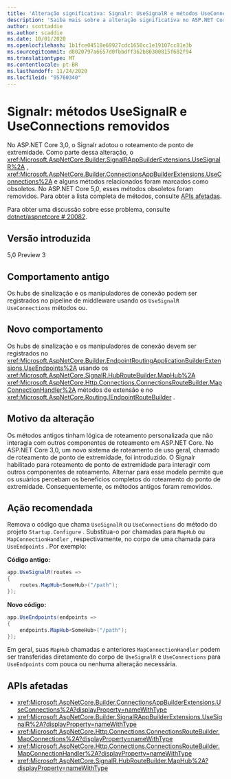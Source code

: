 ```yaml
---
title: 'Alteração significativa: Signalr: UseSignalR e métodos UseConnections removidos'
description: 'Saiba mais sobre a alteração significativa no ASP.NET Core o Signaler intitulada 5,0: métodos UseSignalR e UseConnections removidos'
author: scottaddie
ms.author: scaddie
ms.date: 10/01/2020
ms.openlocfilehash: 1b1fce04518e69927cdc1650cc1e19107cc81e3b
ms.sourcegitcommit: d8020797a6657d0fbbdff362b80300815f682f94
ms.translationtype: MT
ms.contentlocale: pt-BR
ms.lasthandoff: 11/24/2020
ms.locfileid: "95760340"
---
```

# <a name="signalr-usesignalr-and-useconnections-methods-removed"></a>Signalr: métodos UseSignalR e UseConnections removidos

No ASP.NET Core 3,0, o Signalr adotou o roteamento de ponto de extremidade. Como parte dessa alteração, o <xref:Microsoft.AspNetCore.Builder.SignalRAppBuilderExtensions.UseSignalR%2A> , <xref:Microsoft.AspNetCore.Builder.ConnectionsAppBuilderExtensions.UseConnections%2A> e alguns métodos relacionados foram marcados como obsoletos. No ASP.NET Core 5,0, esses métodos obsoletos foram removidos. Para obter a lista completa de métodos, consulte [APIs afetadas](#affected-apis).

Para obter uma discussão sobre esse problema, consulte [dotnet/aspnetcore # 20082](https://github.com/dotnet/aspnetcore/issues/20082).

## <a name="version-introduced"></a>Versão introduzida

5,0 Preview 3

## <a name="old-behavior"></a>Comportamento antigo

Os hubs de sinalização e os manipuladores de conexão podem ser registrados no pipeline de middleware usando os `UseSignalR` `UseConnections` métodos ou.

## <a name="new-behavior"></a>Novo comportamento

Os hubs de sinalização e os manipuladores de conexão devem ser registrados no <xref:Microsoft.AspNetCore.Builder.EndpointRoutingApplicationBuilderExtensions.UseEndpoints%2A> usando os <xref:Microsoft.AspNetCore.SignalR.HubRouteBuilder.MapHub%2A> <xref:Microsoft.AspNetCore.Http.Connections.ConnectionsRouteBuilder.MapConnectionHandler%2A> métodos de extensão e no <xref:Microsoft.AspNetCore.Routing.IEndpointRouteBuilder> .

## <a name="reason-for-change"></a>Motivo da alteração

Os métodos antigos tinham lógica de roteamento personalizada que não interagia com outros componentes de roteamento em ASP.NET Core. No ASP.NET Core 3,0, um novo sistema de roteamento de uso geral, chamado de roteamento de ponto de extremidade, foi introduzido. O Signalr habilitado para roteamento de ponto de extremidade para interagir com outros componentes de roteamento. Alternar para esse modelo permite que os usuários percebam os benefícios completos do roteamento do ponto de extremidade. Consequentemente, os métodos antigos foram removidos.

## <a name="recommended-action"></a>Ação recomendada

Remova o código que chama `UseSignalR` ou `UseConnections` do método do projeto `Startup.Configure` . Substitua-o por chamadas para `MapHub` ou `MapConnectionHandler` , respectivamente, no corpo de uma chamada para `UseEndpoints` . Por exemplo:

**Código antigo:**

```csharp
app.UseSignalR(routes =>
{
    routes.MapHub<SomeHub>("/path");
});
```

**Novo código:**

```csharp
app.UseEndpoints(endpoints =>
{
    endpoints.MapHub<SomeHub>("/path");
});
```

Em geral, suas `MapHub` chamadas e anteriores `MapConnectionHandler` podem ser transferidas diretamente do corpo de `UseSignalR` e `UseConnections` para `UseEndpoints` com pouca ou nenhuma alteração necessária.

## <a name="affected-apis"></a>APIs afetadas

- <xref:Microsoft.AspNetCore.Builder.ConnectionsAppBuilderExtensions.UseConnections%2A?displayProperty=nameWithType>
- <xref:Microsoft.AspNetCore.Builder.SignalRAppBuilderExtensions.UseSignalR%2A?displayProperty=nameWithType>
- <xref:Microsoft.AspNetCore.Http.Connections.ConnectionsRouteBuilder.MapConnections%2A?displayProperty=nameWithType>
- <xref:Microsoft.AspNetCore.Http.Connections.ConnectionsRouteBuilder.MapConnectionHandler%2A?displayProperty=nameWithType>
- <xref:Microsoft.AspNetCore.SignalR.HubRouteBuilder.MapHub%2A?displayProperty=nameWithType>

<!--

### Category

ASP.NET Core

### Affected APIs

- `Overload:Microsoft.AspNetCore.Builder.ConnectionsAppBuilderExtensions.UseConnections`
- `Overload:Microsoft.AspNetCore.Builder.SignalRAppBuilderExtensions.UseSignalR`
- `Overload:Microsoft.AspNetCore.Http.Connections.ConnectionsRouteBuilder.MapConnections`
- `Overload:Microsoft.AspNetCore.Http.Connections.ConnectionsRouteBuilder.MapConnectionHandler`
- `Overload:Microsoft.AspNetCore.SignalR.HubRouteBuilder.MapHub`

-->
